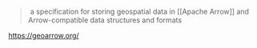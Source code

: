 >  a specification for storing geospatial data in [[Apache Arrow]] and Arrow-compatible data structures and formats

https://geoarrow.org/